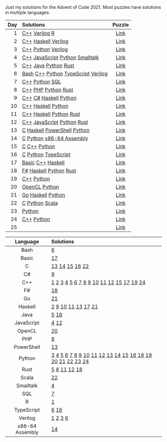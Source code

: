 
Just my solutions for the Advent of Code 2021.
Most puzzles have solutions in multiple languages:

Day | Solutions | Puzzle
---:|:----------|:------:
  1 | [C++](01.sonar-sweep/cpp) [Verilog](01.sonar-sweep/v) [R](01.sonar-sweep/r) | [Link](https://adventofcode.com/2021/day/1)
  2 | [C++](02.dive/cpp) [Haskell](02.dive/hs) [Verilog](02.dive/v) | [Link](https://adventofcode.com/2021/day/2)
  3 | [C++](03.binary-diagnostic/cpp) [Python](03.binary-diagnostic/py) [Verilog](03.binary-diagnostic/v) | [Link](https://adventofcode.com/2021/day/3)
  4 | [C++](04.giant-squid/cpp) [JavaScript](04.giant-squid/js) [Python](04.giant-squid/py) [Smalltalk](04.giant-squid/st) | [Link](https://adventofcode.com/2021/day/4)
  5 | [C++](05.hydrothermal-venture/cpp) [Java](05.hydrothermal-venture/java) [Python](05.hydrothermal-venture/py) [Rust](05.hydrothermal-venture/rs) | [Link](https://adventofcode.com/2021/day/5)
  6 | [Bash](06.lanternfish/bash) [C++](06.lanternfish/cpp) [Python](06.lanternfish/py) [TypeScript](06.lanternfish/ts) [Verilog](06.lanternfish/v) | [Link](https://adventofcode.com/2021/day/6)
  7 | [C++](07.the-treachery-of-whales/cpp) [Python](07.the-treachery-of-whales/py) [SQL](07.the-treachery-of-whales/sql) | [Link](https://adventofcode.com/2021/day/7)
  8 | [C++](08.seven-segment-search/cpp) [PHP](08.seven-segment-search/php) [Python](08.seven-segment-search/py) [Rust](08.seven-segment-search/rs) | [Link](https://adventofcode.com/2021/day/8)
  9 | [C++](09.smoke-basin/cpp) [C#](09.smoke-basin/cs) [Haskell](09.smoke-basin/hs) [Python](09.smoke-basin/py) | [Link](https://adventofcode.com/2021/day/9)
 10 | [C++](10.syntax-scoring/cpp) [Haskell](10.syntax-scoring/hs) [Python](10.syntax-scoring/py) | [Link](https://adventofcode.com/2021/day/10)
 11 | [C++](11.dumbo-octopus/cpp) [Haskell](11.dumbo-octopus/hs) [Python](11.dumbo-octopus/py) [Rust](11.dumbo-octopus/rs) | [Link](https://adventofcode.com/2021/day/11)
 12 | [C++](12.passage-pathing/cpp) [JavaScript](12.passage-pathing/js) [Python](12.passage-pathing/py) [Rust](12.passage-pathing/rs) | [Link](https://adventofcode.com/2021/day/12)
 13 | [C](13.transparent-origami/c) [Haskell](13.transparent-origami/hs) [PowerShell](13.transparent-origami/ps) [Python](13.transparent-origami/py) | [Link](https://adventofcode.com/2021/day/13)
 14 | [C](14.extended-polymerization/c) [Python](14.extended-polymerization/py) [x86-64 Assembly](14.extended-polymerization/x86-64) | [Link](https://adventofcode.com/2021/day/14)
 15 | [C](15.chiton/c) [C++](15.chiton/cpp) [Python](15.chiton/py) | [Link](https://adventofcode.com/2021/day/15)
 16 | [C](16.packet-decoder/c) [Python](16.packet-decoder/py) [TypeScript](16.packet-decoder/ts) | [Link](https://adventofcode.com/2021/day/16)
 17 | [Basic](17.trick-shot/basic) [C++](17.trick-shot/cpp) [Haskell](17.trick-shot/hs) | [Link](https://adventofcode.com/2021/day/17)
 18 | [F#](18.snailfish/py) [Haskell](18.snailfish/hs) [Python](18.snailfish/py) [Rust](18.snailfish/rs) | [Link](https://adventofcode.com/2021/day/18)
 19 | [C++](19.beacon-scanner/cpp) [Python](19.beacon-scanner/py) | [Link](https://adventofcode.com/2021/day/19)
 20 | [OpenCL](20.trench-map/cl) [Python](20.trench-map/py) | [Link](https://adventofcode.com/2021/day/20)
 21 | [Go](21.dirac-dice/go) [Haskell](21.dirac-dice/hs) [Python](21.dirac-dice/py) | [Link](https://adventofcode.com/2021/day/21)
 22 | [C](22.reactor-reboot/c) [Python](22.reactor-reboot/py) [Scala](22.reactor-reboot/scala) | [Link](https://adventofcode.com/2021/day/22)
 23 | [Python](23.amphipod/py) | [Link](https://adventofcode.com/2021/day/23)
 24 | [C++](24.arithmetic-logic-unit/cpp) [Python](24.arithmetic-logic-unit/py) | [Link](https://adventofcode.com/2021/day/24)
 25 | | [Link](https://adventofcode.com/2021/day/25)

 Language | Solutions
:--------:|:----------
Bash | [6](06.lanternfish/bash)
Basic | [17](17.trick-shot/basic)
C | [13](13.transparent-origami/c) [14](14.extended-polymerization/c) [15](15.chiton/c) [16](16.packet-decoder/c) [22](22.reactor-reboot/c)
C# | [9](09.smoke-basin/cs)
C++ | [1](01.sonar-sweep/cpp) [2](02.dive/cpp) [3](03.binary-diagnostic/cpp) [4](04.giant-squid/cpp) [5](05.hydrothermal-venture/cpp) [6](06.lanternfish/bash) [7](07.the-treachery-of-whales/cpp) [8](08.seven-segment-search/cpp) [9](09.smoke-basin/cpp) [10](10.syntax-scoring/cpp) [11](11.dumbo-octopus/cpp) [12](12.passage-pathing/cpp) [15](15.chiton/cpp) [17](17.trick-shot/cpp) [19](19.beacon-scanner/cpp) [24](24.arithmetic-logic-unit/cpp)
F# | [18](18.snailfish/fs)
Go | [21](21.dirac-dice/go)
Haskell | [2](02.dive/hs) [9](09.smoke-basin/hs) [10](10.syntax-scoring/hs) [11](11.dumbo-octopus/hs) [13](13.transparent-origami/hs) [17](17.trick-shot/hs) [21](21.dirac-dice/hs)
Java | [5](05.hydrothermal-venture/java) [18](18.snailfish/hs)
JavaScript | [4](04.giant-squid/js) [12](12.passage-pathing/js)
OpenCL | [20](20.trench-map/cl)
PHP | [8](08.seven-segment-search/php)
PowerShell | [13](13.transparent-origami/ps)
Python | [3](03.binary-diagnostic/py) [4](04.giant-squid/py) [5](05.hydrothermal-venture/py) [6](06.lanternfish/py) [7](07.the-treachery-of-whales/py) [8](08.seven-segment-search/py) [9](09.smoke-basin/py) [10](10.syntax-scoring/py) [11](11.dumbo-octopus/py) [12](12.passage-pathing/py) [13](13.transparent-origami/py) [14](14.extended-polymerization/py) [15](15.chiton/py) [16](16.packet-decoder/py) [18](18.snailfish/py) [19](19.beacon-scanner/py) [20](20.trench-map/py) [21](21.dirac-dice/py) [22](22.reactor-reboot/py) [23](23.amphipod/py) [24](24.arithmetic-logic-unit/py)
Rust | [5](05.hydrothermal-venture/rs) [8](08.seven-segment-search/rs) [11](11.dumbo-octopus/rs) [12](12.passage-pathing/rs) [18](18.snailfish/rs)
Scala | [22](22.reactor-reboot/scala)
Smalltalk | [4](04.giant-squid/st)
SQL | [7](07.the-treachery-of-whales/sql)
R | [1](01.sonar-sweep/r)
TypeScript | [6](06.lanternfish/ts) [16](16.packet-decoder/ts)
Verilog | [1](01.sonar-sweep/v) [2](02.dive/v) [3](03.binary-diagnostic/v) [6](06.lanternfish/v)
x86-64 Assembly | [14](14.extended-polymerization/x86-64)


